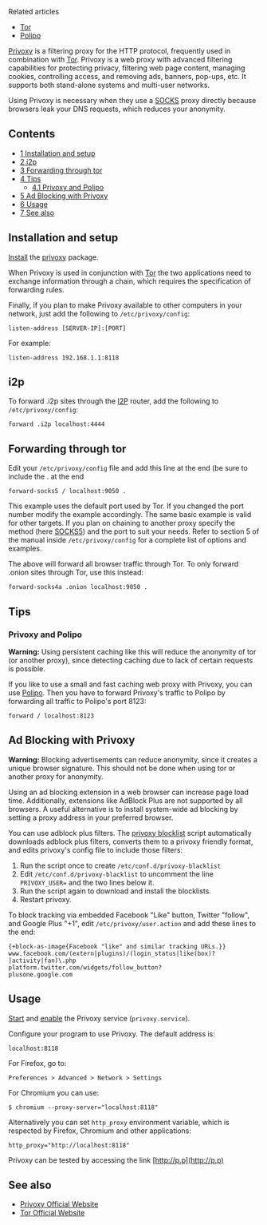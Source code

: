 Related articles

*   [Tor](/index.php/Tor "Tor")
*   [Polipo](/index.php/Polipo "Polipo")

[Privoxy](http://www.privoxy.org/) is a filtering proxy for the HTTP protocol, frequently used in combination with [Tor](/index.php/Tor "Tor"). Privoxy is a web proxy with advanced filtering capabilities for protecting privacy, filtering web page content, managing cookies, controlling access, and removing ads, banners, pop-ups, etc. It supports both stand-alone systems and multi-user networks.

Using Privoxy is necessary when they use a [SOCKS](https://en.wikipedia.org/wiki/SOCKS "wikipedia:SOCKS") proxy directly because browsers leak your DNS requests, which reduces your anonymity.

## Contents

*   [1 Installation and setup](#Installation_and_setup)
*   [2 i2p](#i2p)
*   [3 Forwarding through tor](#Forwarding_through_tor)
*   [4 Tips](#Tips)
    *   [4.1 Privoxy and Polipo](#Privoxy_and_Polipo)
*   [5 Ad Blocking with Privoxy](#Ad_Blocking_with_Privoxy)
*   [6 Usage](#Usage)
*   [7 See also](#See_also)

## Installation and setup

[Install](/index.php/Install "Install") the [privoxy](https://www.archlinux.org/packages/?name=privoxy) package.

When Privoxy is used in conjunction with [Tor](/index.php/Tor "Tor") the two applications need to exchange information through a chain, which requires the specification of forwarding rules.

Finally, if you plan to make Privoxy available to other computers in your network, just add the following to `/etc/privoxy/config`:

```
listen-address [SERVER-IP]:[PORT]

```

For example:

```
listen-address 192.168.1.1:8118

```

## i2p

To forward .i2p sites through the [I2P](/index.php/I2P "I2P") router, add the following to `/etc/privoxy/config`:

```
forward .i2p localhost:4444

```

## Forwarding through tor

Edit your `/etc/privoxy/config` file and add this line at the end (be sure to include the . at the end

```
forward-socks5 / localhost:9050 .

```

This example uses the default port used by Tor. If you changed the port number modify the example accordingly. The same basic example is valid for other targets. If you plan on chaining to another proxy specify the method (here [SOCKS5](https://en.wikipedia.org/wiki/SOCKS#SOCKS5 "wikipedia:SOCKS")) and the port to suit your needs. Refer to section 5 of the manual inside `/etc/privoxy/config` for a complete list of options and examples.

The above will forward all browser traffic through Tor. To only forward .onion sites through Tor, use this instead:

```
forward-socks4a .onion localhost:9050 .

```

## Tips

### Privoxy and Polipo

**Warning:** Using persistent caching like this will reduce the anonymity of tor (or another proxy), since detecting caching due to lack of certain requests is possible.

If you like to use a small and fast caching web proxy with Privoxy, you can use [Polipo](/index.php/Polipo "Polipo"). Then you have to forward Privoxy's traffic to Polipo by forwarding all traffic to Polipo's port 8123:

```
forward / localhost:8123

```

## Ad Blocking with Privoxy

**Warning:** Blocking advertisements can reduce anonymity, since it creates a unique browser signature. This should not be done when using tor or another proxy for anonymity.

Using an ad blocking extension in a web browser can increase page load time. Additionally, extensions like AdBlock Plus are not supported by all browsers. A useful alternative is to install system-wide ad blocking by setting a proxy address in your preferred browser.

You can use adblock plus filters. The [privoxy blocklist](https://github.com/Andrwe/privoxy-blocklist) script automatically downloads adblock plus filters, converts them to a privoxy friendly format, and edits privoxy's config file to include those filters:

1.  Run the script once to create `/etc/conf.d/privoxy-blacklist`
2.  Edit `/etc/conf.d/privoxy-blacklist` to uncomment the line `PRIVOXY_USER=` and the two lines below it.
3.  Run the script again to download and install the blocklists.
4.  Restart privoxy.

To block tracking via embedded Facebook "Like" button, Twitter "follow", and Google Plus "+1", edit `/etc/privoxy/user.action` and add these lines to the end:

```
{+block-as-image{Facebook "like" and similar tracking URLs.}}
www.facebook.com/(extern|plugins)/(login_status|like(box)?|activity|fan)\.php
platform.twitter.com/widgets/follow_button?
plusone.google.com

```

## Usage

[Start](/index.php/Start "Start") and [enable](/index.php/Enable "Enable") the Privoxy service (`privoxy.service`).

Configure your program to use Privoxy. The default address is:

```
localhost:8118

```

For Firefox, go to:

```
Preferences > Advanced > Network > Settings

```

For Chromium you can use:

```
$ chromium --proxy-server="localhost:8118"

```

Alternatively you can set `http_proxy` environment variable, which is respected by Firefox, Chromium and other applications:

```
http_proxy="http://localhost:8118"

```

Privoxy can be tested by accessing the link [http://p.p](http://p.p)

## See also

*   [Privoxy Official Website](http://www.privoxy.org/)
*   [Tor Official Website](https://www.torproject.org/index.html.en)